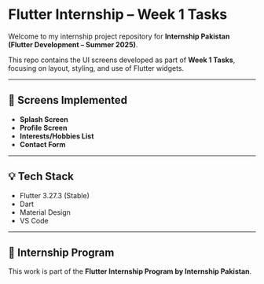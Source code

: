 # Flutter Internship – Week 1 Tasks

Welcome to my internship project repository for **Internship Pakistan (Flutter Development – Summer 2025)**.

This repo contains the UI screens developed as part of **Week 1 Tasks**, focusing on layout, styling, and use of Flutter widgets.

---

## 📱 Screens Implemented

- **Splash Screen**
- **Profile Screen**
- **Interests/Hobbies List**
- **Contact Form**

---

## 💡 Tech Stack

- Flutter 3.27.3 (Stable)
- Dart
- Material Design
- VS Code

---

## 🔗 Internship Program

This work is part of the **Flutter Internship Program by Internship Pakistan**.

